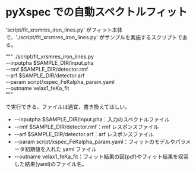 # pyXspec での自動スペクトルフィット


'script/fit_xrsmres_iron_lines.py' がフィット本体で、'./script/fit_xrsmres_iron_lines.py' がサンプルを実施するスクリプトである。

"""
./script/fit_xrsmres_iron_lines.py \
	--inputpha $SAMPLE_DIR/input.pha \
	--rmf $SAMPLE_DIR/detector.rmf \
	--arf $SAMPLE_DIR/detector.arf \
	--param script/xspec_FeKalpha_param.yaml \
	--outname velax1_feKa_fit \
"""

で実行できる。ファイルは適宜、書き換えてほしい。

* --inputpha $SAMPLE_DIR/input.pha：入力のスペクトルファイル
* --rmf $SAMPLE_DIR/detector.rmf：rmf レスポンスファイル
* --arf $SAMPLE_DIR/detector.arf：arf レスポンスファイル
* --param script/xspec_FeKalpha_param.yaml：フィットのモデルやパラメータ初期値を入れた yaml ファイル
* --outname velax1_feKa_fit：フィット結果の図(pdf)やフィット結果を収容した結果(yaml)のファイル名。


